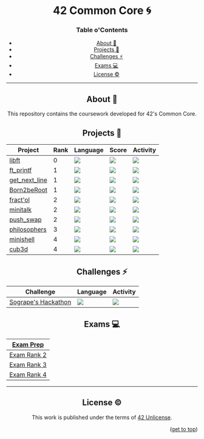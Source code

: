 <a name="readme-top"></a>
<div align="center">
<h1>42 Common Core 🌀</h1>

<h3 align=center>Table o'Contents</h3>

<!-- mtoc-start -->

* [About :pushpin:](#about-pushpin)
* [Projects :checkered_flag:](#projects-checkered_flag)
* [Challenges :zap:](#challenges-zap)
* [Exams :computer: ](#exams-computer-)
* [License :copyright:](#license-copyright)

<!-- mtoc-end -->
<div/>

___

<div align=center>

## About :pushpin:

This repository contains the coursework developed for 42's Common Core.

<div align="center">

## Projects :checkered_flag:

| Project                                                         | Rank | Language                                                                       | Score                                                                          | Activity                                                                 |
| ---                                                             | ---  | ---                                                                            | ---                                                                            | ---                                                                      |
| <a href="https://github.com/PedroZappa/42_libft">libft</a>         | 0    | <img src="https://img.shields.io/github/languages/top/PedroZappa/42_libft" />     | <img src="https://img.shields.io/badge/125%20%2F%20100%20%E2%98%85-success" /> | <img src="https://img.shields.io/github/last-commit/PedroZappa/42_libft" /> |
| <a href="https://github.com/PedroZappa/ft_printf">ft_printf</a> | 1    | <img src="https://img.shields.io/github/languages/top/PedroZappa/42_ft_printf" /> | <img src="https://img.shields.io/badge/125%20%2F%20100%20%E2%98%85-success" /> | <img src="https://img.shields.io/github/last-commit/PedroZappa/42_ft_printf" /> |
| <a href="https://github.com/PedroZappa/get_next_line">get_next_line</a> | 1    | <img src="https://img.shields.io/github/languages/top/PedroZappa/42_get_next_line" /> | <img src="https://img.shields.io/badge/125%20%2F%20100%20%E2%98%85-success" /> | <img src="https://img.shields.io/github/last-commit/PedroZappa/42_get_next_line" /> |
| <a href="https://github.com/PedroZappa/Born2beRoot">Born2beRoot</a> | 1    | <img src="https://img.shields.io/github/languages/top/PedroZappa/42_Born2beRoot" /> | <img src="https://img.shields.io/badge/125%20%2F%20100%20%E2%98%85-success" /> | <img src="https://img.shields.io/github/last-commit/PedroZappa/42_Born2beRoot" /> |
| <a href="https://github.com/PedroZappa/42_fractol">fract'ol</a> | 2    | <img src="https://img.shields.io/github/languages/top/PedroZappa/42_fractol" /> | <img src="https://img.shields.io/badge/125%20%2F%20100%20%E2%98%85-success" /> | <img src="https://img.shields.io/github/last-commit/PedroZappa/42_fractol" /> |
| <a href="https://github.com/PedroZappa/42_minitalk">minitalk</a> | 2    | <img src="https://img.shields.io/github/languages/top/PedroZappa/42_minitalk" /> | <img src="https://img.shields.io/badge/125%20%2F%20100%20%E2%98%85-success" /> | <img src="https://img.shields.io/github/last-commit/PedroZappa/42_minitalk" /> |
| <a href="https://github.com/PedroZappa/42_push_swap">push_swap</a> | 2    | <img src="https://img.shields.io/github/languages/top/PedroZappa/42_push_swap" /> | <img src="https://img.shields.io/badge/125%20%2F%20100%20%E2%98%85-success" /> | <img src="https://img.shields.io/github/last-commit/PedroZappa/42_push_swap" /> |
| <a href="https://github.com/PedroZappa/42_philosophers">philosophers</a> | 3    | <img src="https://img.shields.io/github/languages/top/PedroZappa/42_philosophers" /> | <img src="https://img.shields.io/badge/125%20%2F%20100%20%E2%98%85-success" /> | <img src="https://img.shields.io/github/last-commit/PedroZappa/42_philosophers" /> |
| <a href="https://github.com/PedroZappa/42_minishell">minishell</a> | 4    | <img src="https://img.shields.io/github/languages/top/PedroZappa/42_minishell" /> | <img src="https://img.shields.io/badge/99%20%2F%20100%20%E2%98%85-success" /> | <img src="https://img.shields.io/github/last-commit/PedroZappa/42_minishell" /> |
| <a href="https://github.com/PedroZappa/42_cub3d">cub3d</a> | 4    | <img src="https://img.shields.io/github/languages/top/PedroZappa/42_cub3d" /> | <img src="https://img.shields.io/badge/99%20%2F%20100%20%E2%98%85-success" /> | <img src="https://img.shields.io/github/last-commit/PedroZappa/42_cub3d" /> |


</div>

<div align="center">

## Challenges :zap:


| Challenge                                                                            | Language                                                                                  | Activity                                                                                |
| ---                                                                                  | ---                                                                                       | ---                                                                                     |
| <a href="https://github.com/PedroZappa/42_sogrape_hackathon">Sogrape's Hackathon</a> | <img src="https://img.shields.io/github/languages/top/PedroZappa/42-sogrape-hackathon" /> | <img src="https://img.shields.io/github/last-commit/PedroZappa/42-sogrape-hackathon" /> |

</div>

## Exams :computer: 

| <a href="https://github.com/PedroZappa/42ExamPrep">Exam Prep</a> |
| ----- |
| <a href="https://github.com/PedroZappa/42ExamPrep/tree/main/Rank_2">Exam Rank 2</a> |
| <a href="https://github.com/PedroZappa/42ExamPrep/tree/main/Rank_3">Exam Rank 3</a> |
| <a href="https://github.com/PedroZappa/42ExamPrep/tree/main/Rank_4">Exam Rank 4</a> |

___

## License :copyright:

This work is published under the terms of <a href="https://github.com/PedroZappa/ft_printf/blob/master/LICENSE">42 Unlicense</a>.

<p align="right">(<a href="#readme-top">get to top</a>)</p>
